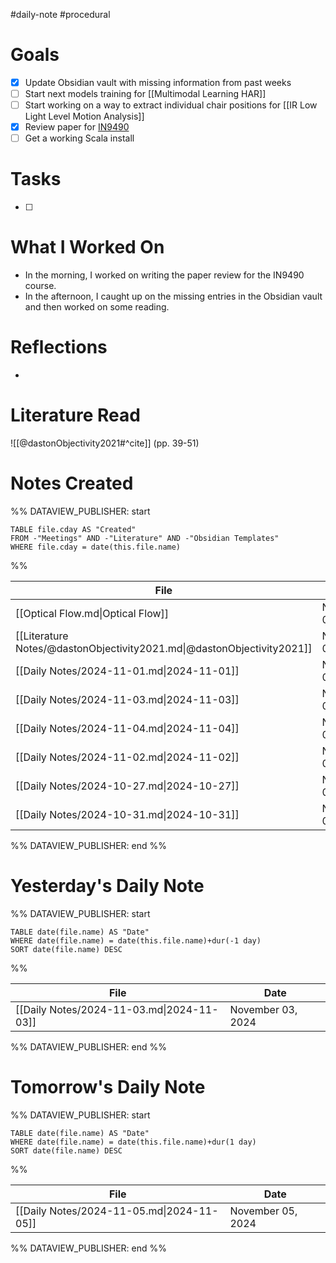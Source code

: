 #daily-note #procedural 

# Goals

- [x] Update Obsidian vault with missing information from past weeks
- [ ] Start next models training for [[Multimodal Learning HAR]]
- [ ] Start working on a way to extract individual chair positions for [[IR Low Light Level Motion Analysis]]
- [x] Review paper for [IN9490](https://www.uio.no/studier/emner/matnat/ifi/IN9490/)
- [ ] Get a working Scala install

# Tasks

- [ ] 

# What I Worked On

- In the morning, I worked on writing the paper review for the IN9490 course.
- In the afternoon, I caught up on the missing entries in the Obsidian vault and then worked on some reading.

# Reflections

- 

# Literature Read

![[@dastonObjectivity2021#^cite]] (pp. 39-51)

# Notes Created


%% DATAVIEW_PUBLISHER: start
```dataview
TABLE file.cday AS "Created"
FROM -"Meetings" AND -"Literature" AND -"Obsidian Templates"
WHERE file.cday = date(this.file.name)
```
%%

| File                                                                   | Created           |
| ---------------------------------------------------------------------- | ----------------- |
| [[Optical Flow.md\|Optical Flow]]                                      | November 04, 2024 |
| [[Literature Notes/@dastonObjectivity2021.md\|@dastonObjectivity2021]] | November 04, 2024 |
| [[Daily Notes/2024-11-01.md\|2024-11-01]]                              | November 04, 2024 |
| [[Daily Notes/2024-11-03.md\|2024-11-03]]                              | November 04, 2024 |
| [[Daily Notes/2024-11-04.md\|2024-11-04]]                              | November 04, 2024 |
| [[Daily Notes/2024-11-02.md\|2024-11-02]]                              | November 04, 2024 |
| [[Daily Notes/2024-10-27.md\|2024-10-27]]                              | November 04, 2024 |
| [[Daily Notes/2024-10-31.md\|2024-10-31]]                              | November 04, 2024 |

%% DATAVIEW_PUBLISHER: end %%

# Yesterday's Daily Note

%% DATAVIEW_PUBLISHER: start
```dataview
TABLE date(file.name) AS "Date"
WHERE date(file.name) = date(this.file.name)+dur(-1 day)
SORT date(file.name) DESC
```
%%

| File                                      | Date              |
| ----------------------------------------- | ----------------- |
| [[Daily Notes/2024-11-03.md\|2024-11-03]] | November 03, 2024 |

%% DATAVIEW_PUBLISHER: end %%
# Tomorrow's Daily Note

%% DATAVIEW_PUBLISHER: start
```dataview
TABLE date(file.name) AS "Date"
WHERE date(file.name) = date(this.file.name)+dur(1 day)
SORT date(file.name) DESC
```
%%

| File                                      | Date              |
| ----------------------------------------- | ----------------- |
| [[Daily Notes/2024-11-05.md\|2024-11-05]] | November 05, 2024 |

%% DATAVIEW_PUBLISHER: end %%



